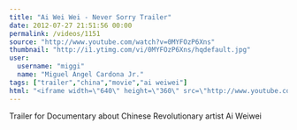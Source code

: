 ```yaml
---
title: "Ai Wei Wei - Never Sorry Trailer"
date: 2012-07-27 21:51:56 00:00
permalink: /videos/1151
source: "http://www.youtube.com/watch?v=0MYFOzP6Xns"
thumbnail: "http://i1.ytimg.com/vi/0MYFOzP6Xns/hqdefault.jpg"
user:
  username: "miggi"
  name: "Miguel Angel Cardona Jr."
tags: ["trailer","china","movie","ai weiwei"]
html: "<iframe width=\"640\" height=\"360\" src=\"http://www.youtube.com/embed/0MYFOzP6Xns?wmode=transparent&fs=1&feature=oembed\" frameborder=\"0\" allowfullscreen></iframe>"
---
```


Trailer for Documentary about Chinese Revolutionary artist Ai Weiwei